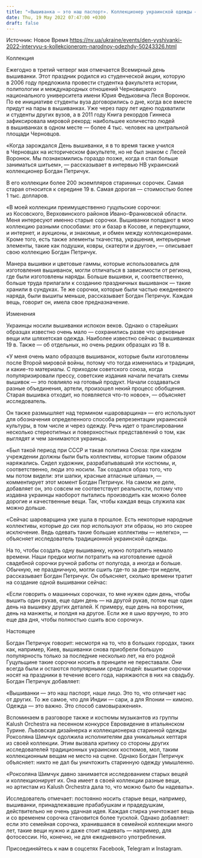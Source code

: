 ```yaml
---
title: "«Вышиванка — это наш паспорт». Коллекционер украинской одежды — об истории и настоящем вышитых сорочек"
date: Thu, 19 May 2022 07:47:00 +0300
draft: false
---
```

Источник: Новое Время https://nv.ua/ukraine/events/den-vyshivanki-2022-intervyu-s-kollekcionerom-narodnoy-odezhdy-50243326.html


Коллекция

Ежегодно в третий четверг мая отмечается Всемирный день вышиванки. Этот праздник родился из студенческой акции, которую в 2006 году предложила провести студентка факультета истории, политологии и международных отношений Черновицкого национального университета имени Юрия Федьковича Леся Воронюк. По ее инициативе студенты вуза договорились о дне, когда все вместе придут на пары в вышиванках. Уже через пару лет идею подхватили и студенты других вузов, а в 2011 году Книга рекордов Гиннеса зафиксировала мировой рекорд: наибольшее количество людей в вышиванках в одном месте — более 4 тыс. человек на центральной площади Черновцов.

«Когда зарождался День вышиванки, я в то время также учился в Черновцах на историческом факультете, но не был знаком с Лесей Воронюк. Мы познакомились гораздо позже, когда я стал больше заниматься шитьем», — рассказывает в интервью НВ украинский коллекционер Богдан Петричук.

В его коллекции более 200 экземпляров старинных сорочек. Самая старая относится к середине 19 в. Самая дорогая — стоимостью более 1 тыс. долларов.

«В моей коллекции преимущественно гуцульские сорочки: из Косовского, Верховинского районов Ивано-Франковской области. Меня интересуют именно старые сорочки. Вышиванки попадают в мою коллекцию разными способами: это и базар в Косове, и перекупщики, и интернет, и аукционы, и знакомые, и обмен между коллекционерами. Кроме того, есть также элементы ткачества, украшения, интерьерные элементы, такие как подушки, ковры, скатерти и другое», — описывает свою коллекцию Богдан Петричук.

Манера вышивки и цветовые гаммы, которые использовались для изготовления вышиванок, могли отличаться в зависимости от региона, где были изготовлены наряды. Больше вышивки, и, соответственно, больше труда прилагали к созданию праздничных вышиванок — такие хранили в сундуках. Те же сорочки, которые были частью ежедневного наряда, были вышиты меньше, рассказывает Богдан Петричук. Каждая вещь, говорит он, имела свое предназначение.

Изменения

Украинцы носили вышиванки испокон веков. Однако о старейших образцах известно очень мало — сохранились разве что церковные вещи или шляхетская одежда. Наиболее известно сейчас о вышиванках 19 в. Также — об отдельных, но очень редких образцах из 18 в.

«У меня очень мало образцов вышиванок, которые были изготовлены после Второй мировой войны, потому что тогда изменилась и традиция, и какие-то материалы. С приходом советского союза, когда популяризировали прессу, советские издания начали печатать схемы вышивок — это повлияло на готовый продукт. Начали создаваться разные объединения, артели, произошел некий процесс обобщения. Старая вышивка отходит, но появляется что-то новое», — объясняет исследователь.

Он также размышляет над термином «шароварщина» — его используют для обозначения определенного способа репрезентации украинской культуры, в том числе и через одежду. Речь идет о транслировании несколько стереотипных и поверхностных представлений о том, как выглядят и чем занимаются украинцы.

«Был такой период при СССР и такая политика Союза: при каждом учреждении должны были быть коллективы, которые таким образом наряжались. Сидел художник, разрабатывавший эти костюмы, и, соответственно, люди это носили. Так создался образ того, что мы потом видели: эти шапки, красные атласные штаны», — комментирует этот момент Богдан Петричук. На самом же деле, добавляет он, это совсем не соответствует реальности, потому что издавна украинцы наоборот пытались производить как можно более дорогие и качественные вещи. Так, чтобы каждая вещь служила как можно дольше.

«Сейчас шароварщина уже ушла в прошлое. Есть некоторые народные коллективы, которые до сих пор используют эти образы, но это скорее исключение. Ведь одевать такие большие коллективы — нелегко», — объясняет исследователь традиционной украинской одежды.

На то, чтобы создать одну вышиванку, нужно потратить немало времени. Наши предки могли потратить на изготовление одной свадебной сорочки ручной работы от полугода, а иногда и больше. Обычную, не праздничную, могли сшить где-то за две-три недели, рассказывает Богдан Петричук. Он объясняет, сколько времени тратит на создание одной вышиванки сейчас:

«Если говорить о машинных сорочках, то мне нужен один день, чтобы вышить один рукав, еще один день — на другой рукав, потом еще один день на вышивку других деталей. К примеру, еще день на воротник, день на манжеты, и полдня на другое. Если же я шью вручную, то это еще два дня, чтобы полностью сшить всю сорочку».

Настоящее

Богдан Петричук говорит: несмотря на то, что в больших городах, таких как, например, Киев, вышиванки снова приобрели большую популярность только за последние несколько лет, на его родной Гуцульщине такие сорочки носить в принципе не переставали. Они всегда были и остаются популярными среди людей: вышитые сорочки носят на праздники в течение всего года, наряжаются в них на свадьбу. Богдан Петричук добавляет:

«Вышиванки — это наш паспорт, наше лицо. Это то, что отличает нас от других. То же самое, что для Индии — сари, а для Японии — кимоно. Одежда — это важно. Это способ самовыражения».

Вспоминаем в разговоре также и костюмы музыкантов из группы Kalush Orchestra на песенном конкурсе Евровидение в итальянском Турине. Львовская дизайнерка и коллекционерка старинной одежды Роксоляна Шимчук одолжила исполнителям два уникальных кептаря из своей коллекции. Этим вызвала критику со стороны других исследователей традиционных украинских костюмов, мол, таким коллекционным вещам не место на сцене. Однако Богдан Петричук объясняет: никто не дал бы уничтожить старинную одежду умышленно.

«Роксоляна Шимчук давно занимается исследованием старых вещей и коллекционирует их. Она имеет в своей коллекции разные вещи, но артистам из Kalush Orchestra дала то, что можно было бы надевать».

Исследователь отмечает: постоянно носить старые вещи, например, вышиванки, принадлежавшие прабабушкам и прадедушкам, действительно не очень удачная идея. Каждая стирка уничтожает вещь и со временем сорочка становится более тусклой. Однако добавляет: если это семейная сорочка, хранившаяся в семейной коллекции много лет, такие вещи нужно и даже стоит надевать — например, для фотосессии. Но, конечно, не для ежедневного употребления.

Присоединяйтесь к нам в соцсетях Facebook, Telegram и Instagram.
